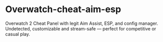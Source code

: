 # Overwatch-cheat-aim-esp
Overwatch 2 Cheat Panel with legit Aim Assist, ESP, and config manager. Undetected, customizable and stream-safe — perfect for competitive or casual play.
